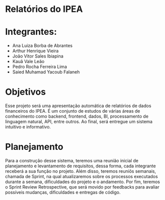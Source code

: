 # Relatórios do IPEA

# Integrantes:
- Ana Luiza Borba de Abrantes
- Arthur Henrique Vieira
- João Vitor Sales Ibiapina
- Kauã Vale Leão
- Pedro Rocha Ferreira Lima
- Saied Muhamad Yacoub Falaneh

# Objetivos
Esse projeto será uma apresentação automática de relatórios de dados financeiros do IPEA. É um conjunto de estudos de várias áreas de conhecimento como backend, frontend, dados, BI, processamento de linguagem natural, API, entre outros. Ao final, será entregue um sistema intuitivo e informativo.

# Planejamento
Para a construção desse sistema, teremos uma reunião inicial de planejamento e levantamento de requisitos, dessa forma, cada integrante receberá a sua função no projeto. Além disso, teremos reuniõs semanais, chamada de Sprint, na qual atualizaremos sobre os processos executados durante a semana, dificuldades do projeto e o andamento. Por fim, teremos o Sprint Review Retrospective, que será movido por feedbacks para avaliar possíveis mudanças, dificuldades e entregas de código.


 
